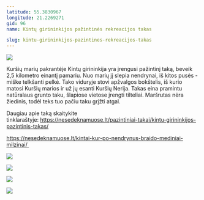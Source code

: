 ```yaml
---
latitude: 55.3830967
longitude: 21.2269271
gid: 96
name: Kintų girininkijos pažintinės rekreacijos takas 

slug: kintu-girininkijos-pazintines-rekreacijos-takas
---
```

![](https://doc-00-ag-mymaps.googleusercontent.com/untrusted/hostedimage/ihucu48q9m5s1hftel5u85tfdc/di013us53j94suiahjfu2lr574/1641717000000/-WPmm_dsOCr8C_2Ftfdhs7CzXYdOD0wc/*/6AIsG_vYvx6sDNrP2lg0jCiz-ufPvmQhADtw-l68MFJb5PWFEKNcqOXg9ehI349FUINOUDZ21_60q4ooP8hEh3M3chnQ6NjxrT0LHYvA0AKI8LplFUa3mRnmgRTm6Zq_jv7V4ryo4W3b1LuYBqJRc_LPE-nrOZMI4K40BQqsfJVgkttoey1Aa_NwKYIdIi7_N?session=0&fife)  
  
Kuršių marių pakrantėje Kintų girininkija yra įrengusi pažintinį taką, beveik 2,5 kilometro einantį pamariu. Nuo marių jį slepia nendrynai, iš kitos pusės - miške telkšanti pelkė. Tako viduryje stovi apžvalgos bokštelis, iš kurio matosi Kuršių marios ir už jų esanti Kuršių Nerija. Takas eina pramintu natūralaus grunto taku, šlapiose vietose įrengti tilteliai. Maršrutas nėra žiedinis, todėl teks tuo pačiu taku grįžti atgal.  
  
Daugiau apie taką skaitykite tinklaraštyje: https://nesedeknamuose.lt/pazintiniai-takai/kintu-girininkijos-pazintinis-takas/  
  
https://nesedeknamuose.lt/kintai-kur-po-nendrynus-braido-mediniai-milzinai/   
  
![](https://doc-10-ag-mymaps.googleusercontent.com/untrusted/hostedimage/ihucu48q9m5s1hftel5u85tfdc/rj4f1h97ulm1ldnh5ndt5vvl10/1641717000000/-WPmm_dsOCr8C_2Ftfdhs7CzXYdOD0wc/*/6AIsG_vZzqM1UzQAHxmSqI7q4QyUN6i0QrdUK6wXMx4bRirsJHuIl-eU2_EcKpM6zfx1r1A1D44uQlSWSDU1hvaUGl-t_6qnUnyXvk51zBFFKkjF0fg4kJk6ay4HucUC2LuaNX430GD185B2gEH7DwkllemvFjUUKhOIViDmQKvPNTE99aL9D5ifGt1B4vIQhIw?session=0&fife)  
  
![](https://doc-00-ag-mymaps.googleusercontent.com/untrusted/hostedimage/ihucu48q9m5s1hftel5u85tfdc/rp5ksfp4i8l8nk4uq4c56ocmvk/1641717000000/-WPmm_dsOCr8C_2Ftfdhs7CzXYdOD0wc/*/6AIsG_vY-9pmU7EgMt_nm5Fgbd-c4YLB1fjkvHcAxzAZhfDgFmNVHHkV_mAzmpsZTDgXxNVwpZXTUsJDhZ06TseXtMH4ZVbv-0Ylos0SD7SOZjQ59lohenf-b84Y3anbiwa0okVuPOXEUlSDAGk45q9QDvauLbpgSsgyJog-NPlqNs_0S5-v-l3QrgrDXsMu6?session=0&fife)  
  
![](https://doc-0k-ag-mymaps.googleusercontent.com/untrusted/hostedimage/ihucu48q9m5s1hftel5u85tfdc/hjebd09a539epbird38i2gq8g8/1641717000000/-WPmm_dsOCr8C_2Ftfdhs7CzXYdOD0wc/*/6AIsG_vaIq4gaEl5bqvkLZS5G7urKScQRufmPsb84lq5pdJlqxU4O4qRFUUtuod5YDLCWvvNiczLg7QfZXW2h2vLyE9RI0g9Mbp3sPtXGU48ZaE7qAtjJJEhlYKhk2QXuc4_KT3VjdTxxvVKPfjREsa3ChMnv6fMaVNgv8d-CIbXxLknm6vHdj0MOekBeG4GvHg?session=0&fife)  
  
![](https://doc-0c-ag-mymaps.googleusercontent.com/untrusted/hostedimage/ihucu48q9m5s1hftel5u85tfdc/e5vian7s59u1t6k832vqgearuk/1641717000000/-WPmm_dsOCr8C_2Ftfdhs7CzXYdOD0wc/*/6AIsG_vbUwcu5E2cJyXnMNP8s7p3RlISoPJKntA7DR04K9Ea3pEUTF1nDu-4krUfNkUge0EQKn2aSCdegOEveOUOWj972QwFTIgOShViGktrSeE9RG1mS5TPweIBLCNYKzaHm_SUGYOLBQyV-0Q8ja2w90gsdMd9F4YggWVOGQ-tmclJ4sjFoTBX7K_U6yJxaYQ?session=0&fife)
